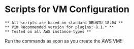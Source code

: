 # Scripts for VM Configuration

```
** All scripts are based on standard UBUNTU 18.04 **
** Vim Recommended version for plugins: 8.1.* **
** Tested on all AWS instance-types **
```

Run the commands as soon as you create the AWS VM!!
